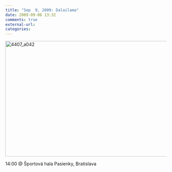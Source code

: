 ```yaml
---
title: "Sep  9, 2009: Dalailama"
date: 2009-09-06 13:32
comments: true
external-url:
categories:
---
```

<img src="http://7.asset.soup.io/asset/0452/4407_a042.jpeg" width="540" height="360" alt="4407_a042" />

14:00 @ Športová hala Pasienky, Bratislava

